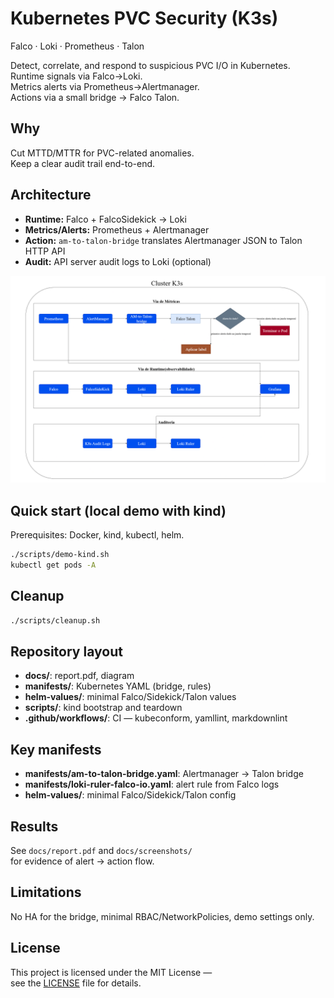 # Kubernetes PVC Security (K3s)

Falco · Loki · Prometheus · Talon

Detect, correlate, and respond to suspicious PVC I/O in Kubernetes.  
Runtime signals via Falco→Loki.  
Metrics alerts via Prometheus→Alertmanager.  
Actions via a small bridge → Falco Talon.

## Why

Cut MTTD/MTTR for PVC-related anomalies.  
Keep a clear audit trail end-to-end.

## Architecture

- **Runtime:** Falco + FalcoSidekick → Loki
- **Metrics/Alerts:** Prometheus + Alertmanager
- **Action:** `am-to-talon-bridge`
  translates Alertmanager JSON to Talon HTTP API
- **Audit:** API server audit logs to Loki (optional)

![Architecture](docs/architecture.png)

## Quick start (local demo with kind)

Prerequisites: Docker, kind, kubectl, helm.

```bash
./scripts/demo-kind.sh
kubectl get pods -A
```

## Cleanup

```bash
./scripts/cleanup.sh
```

## Repository layout

- **docs/**: report.pdf, diagram
- **manifests/**: Kubernetes YAML (bridge, rules)
- **helm-values/**: minimal Falco/Sidekick/Talon values
- **scripts/**: kind bootstrap and teardown
- **.github/workflows/**: CI — kubeconform, yamllint, markdownlint

## Key manifests

- **manifests/am-to-talon-bridge.yaml**: Alertmanager → Talon bridge
- **manifests/loki-ruler-falco-io.yaml**: alert rule from Falco logs
- **helm-values/**: minimal Falco/Sidekick/Talon config

## Results

See `docs/report.pdf` and `docs/screenshots/`  
for evidence of alert → action flow.

## Limitations

No HA for the bridge, minimal RBAC/NetworkPolicies, demo settings only.

## License

This project is licensed under the MIT License —  
see the [LICENSE](LICENSE) file for details.
